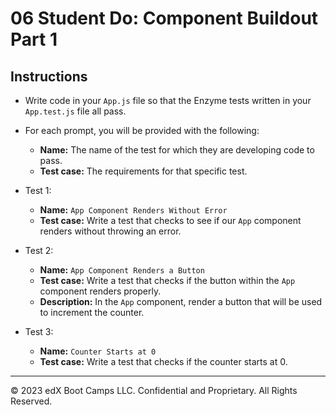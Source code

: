 # 06 Student Do: Component Buildout Part 1

## Instructions
* Write code in your `App.js` file so that the Enzyme tests written in your `App.test.js` file all pass.
* For each prompt, you will be provided with the following:
  *  **Name:** The name of the test for which they are developing code to pass.
  * **Test case:** The requirements for that specific test.

* Test 1:
  * **Name:** `App Component Renders Without Error`
  * **Test case:** Write a test that checks to see if our `App` component renders without throwing an error.
* Test 2:
  * **Name:** `App Component Renders a Button`
  * **Test case:** Write a test that checks if the button within the `App` component renders properly.
  * **Description:** In the `App` component, render a button that will be used to increment the counter.
* Test 3:
  * **Name:** `Counter Starts at 0`
  * **Test case:** Write a test that checks if the counter starts at 0.

---

© 2023 edX Boot Camps LLC. Confidential and Proprietary. All Rights Reserved.
